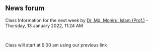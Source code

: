 <h2>News forum</h2><a href="https://moodle.cse.buet.ac.bd/user/view.php?id=26&course=648"></a>
Class Information for the next week
by <a href="https://moodle.cse.buet.ac.bd/user/view.php?id=26&course=648">Dr. Md. Monirul Islam (Prof.)</a> - Thursday, 13 January 2022, 11:24 AM


 

Class will start at 9.00 am using our previous link






